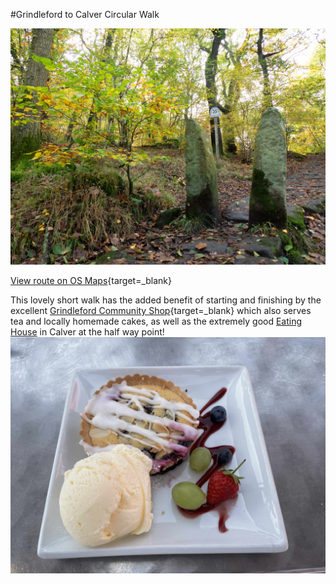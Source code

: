 #Grindleford to Calver Circular Walk

![Squeeze stile on path to Froggatt Wood](images/2024%2004%2025/Grindleford%20to%20Froggatt%201.jpg)

[View route on OS Maps](https://explore.osmaps.com/route/20815789/grindleford-to-froggatt-?lat=53.290716&lon=-1.638949&zoom=14.4076&style=Leisure&type=2d){target=_blank}

This lovely short walk has the added benefit of starting and finishing by the excellent [Grindleford Community Shop](https://grindlefordshop.co.uk){target=_blank} which also serves tea and locally homemade cakes, as well as the extremely good [Eating House](https://www.theeatinghousecalver.co.uk) in Calver at the half way point! 
![The Eating House Pudding](images/Grindleford%20to%20Calver%203.jpg)